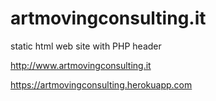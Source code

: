 # artmovingconsulting.it
static html web site with PHP header

http://www.artmovingconsulting.it

https://artmovingconsulting.herokuapp.com

